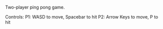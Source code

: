 Two-player ping pong game.

Controls:
P1: WASD to move, Spacebar to hit
P2: Arrow Keys to move, P to hit

